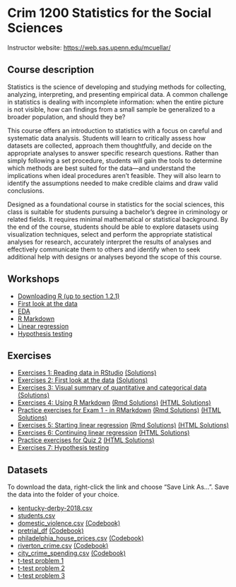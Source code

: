 # Crim 1200 Statistics for the Social Sciences


Instructor website: https://web.sas.upenn.edu/mcuellar/

## Course description

Statistics is the science of developing and studying methods for
collecting, analyzing, interpreting, and presenting empirical data. A
common challenge in statistics is dealing with incomplete information:
when the entire picture is not visible, how can findings from a small
sample be generalized to a broader population, and should they be?

This course offers an introduction to statistics with a focus on careful
and systematic data analysis. Students will learn to critically assess
how datasets are collected, approach them thoughtfully, and decide on
the appropriate analyses to answer specific research questions. Rather
than simply following a set procedure, students will gain the tools to
determine which methods are best suited for the data—and understand the
implications when ideal procedures aren’t feasible. They will also learn
to identify the assumptions needed to make credible claims and draw
valid conclusions.

Designed as a foundational course in statistics for the social sciences,
this class is suitable for students pursuing a bachelor’s degree in
criminology or related fields. It requires minimal mathematical or
statistical background. By the end of the course, students should be
able to explore datasets using visualization techniques, select and
perform the appropriate statistical analyses for research, accurately
interpret the results of analyses and effectively communicate them to
others and identify when to seek additional help with designs or
analyses beyond the scope of this course.

## Workshops

- [Downloading R (up to section
  1.2.1)](https://moderndive.netlify.app/1-getting-started.html)
- [First look at the
  data](https://mariacuellar.github.io/crim_data_analysis/workshops/firstlook.html)
- [EDA](https://mariacuellar.github.io/crim_data_analysis/workshops/EDA.html)
- [R
  Markdown](https://mariacuellar.github.io/crim_data_analysis/workshops/Rmarkdown.html)
- [Linear
  regression](https://mariacuellar.github.io/crim_data_analysis/workshops/LinearRegression.html)
- [Hypothesis
  testing](https://mariacuellar.github.io/crim_data_analysis/workshops/Hypothesis-testing.html)

## Exercises

- [Exercises 1: Reading data in
  RStudio](https://raw.githubusercontent.com/mariacuellar/crim_data_analysis/refs/heads/main/exercises/Exercises%201%20-%20questions.R)
  [(Solutions)](https://raw.githubusercontent.com/mariacuellar/crim_data_analysis/refs/heads/main/exercises/Exercises%201%20-%20solutions.R)
- [Exercises 2: First look at the
  data](https://raw.githubusercontent.com/mariacuellar/crim_data_analysis/refs/heads/main/exercises/Exercises%202%20-%20questions.R)
  [(Solutions)](https://raw.githubusercontent.com/mariacuellar/crim_data_analysis/refs/heads/main/exercises/Exercises%202%20-%20solutions.R)
- [Exercises 3: Visual summary of quantitative and categorical
  data](https://raw.githubusercontent.com/mariacuellar/crim_data_analysis/refs/heads/main/exercises/Exercises%203%20-%20questions.R)
  [(Solutions)](https://raw.githubusercontent.com/mariacuellar/crim_data_analysis/refs/heads/main/exercises/Exercises%203%20-%20solutions.R)
- [Exercises 4: Using R
  Markdown](https://raw.githubusercontent.com/mariacuellar/crim_data_analysis/refs/heads/main/exercises/Exercises%204%20-%20questions.R)
  [(Rmd
  Solutions)](https://raw.githubusercontent.com/mariacuellar/crim_data_analysis/refs/heads/main/exercises/Exercises%204%20-%20solutions.rmd)
  [(HTML
  Solutions)](https://mariacuellar.github.io/crim_data_analysis/exercises/Exercises-4---solutions.html)
- [Practice exercises for Exam 1 - in
  RMarkdown](https://raw.githubusercontent.com/mariacuellar/crim_data_analysis/refs/heads/main/exercises/Exam%201%20practice%20-%20questions.Rmd)
  [(Rmd
  Solutions)](https://raw.githubusercontent.com/mariacuellar/crim_data_analysis/refs/heads/main/exercises/Exam%201%20practice%20-%20solutions.Rmd)
  [(HTML
  Solutions)](https://mariacuellar.github.io/crim_data_analysis/exercises/Exam-1-practice---solutions.html)
- [Exercises 5: Starting linear
  regression](https://raw.githubusercontent.com/mariacuellar/crim_data_analysis/refs/heads/main/exercises/Exercises%205%20-%20questions.rmd)
  [(Rmd
  Solutions)](https://raw.githubusercontent.com/mariacuellar/crim_data_analysis/refs/heads/main/exercises/Exercises%205%20-%20solutions.rmd)
  [(HTML
  Solutions)](https://mariacuellar.github.io/crim_data_analysis/exercises/Exercises-5---solutions.html)
- [Exercises 6: Continuing linear
  regression](https://raw.githubusercontent.com/mariacuellar/crim_data_analysis/refs/heads/main/exercises/Exercises%206%20-%20questions.rmd)
  [(HTML
  Solutions)](https://mariacuellar.github.io/crim_data_analysis/exercises/Exercises-6---solutions.html)
- [Practice exercises for Quiz
  2](https://raw.githubusercontent.com/mariacuellar/crim_data_analysis/refs/heads/main/exercises/Quiz%202%20practice%20-%20questions.Rmd)
  [(HTML
  Solutions)](https://mariacuellar.github.io/crim_data_analysis/exercises/Quiz-2-practice---solutions.html)
- [Exercises 7: Hypothesis
  testing](https://raw.githubusercontent.com/mariacuellar/crim_data_analysis/refs/heads/main/exercises/Exercises%207%20-%20questions.rmd)

## Datasets

To download the data, right-click the link and choose “Save Link As…”.
Save the data into the folder of your choice.

- [kentucky-derby-2018.csv](data/kentucky-derby-2018.csv)
- [students.csv](data/students.csv)
- [domestic_violence.csv](data/domestic_violence.csv)
  [(Codebook)](https://raw.githubusercontent.com/mariacuellar/crim_data_analysis/refs/heads/main/data/codebook%20for%20domestic_violence.txt)
- [pretrial_df](data/pretrial_df.csv)
  [(Codebook)](https://raw.githubusercontent.com/mariacuellar/crim_data_analysis/refs/heads/main/data/codebook%20for%20pretrial_df.txt)
- [philadelphia_house_prices.csv](data/philadelphia_house_prices.csv)
  [(Codebook)](https://raw.githubusercontent.com/mariacuellar/crim_data_analysis/refs/heads/main/data/codebook%20for%20philadelphia_house_prices.txt)
- [riverton_crime.csv](data/riverton-crime.csv)
  [(Codebook)](https://raw.githubusercontent.com/mariacuellar/crim_data_analysis/refs/heads/main/data/codebook%20riverton-crime.txt)
- [city_crime_spending.csv](data/city_crime_spending.csv)
  [(Codebook)](https://raw.githubusercontent.com/mariacuellar/crim_data_analysis/refs/heads/main/data/codebook%20for%20city_crime_spending.txt)
- [t-test problem 1](data/problem1_arrests.csv)
- [t-test problem 2](data/problem2_judges.csv)
- [t-test problem 3](data/problem3_cadets.csv)
